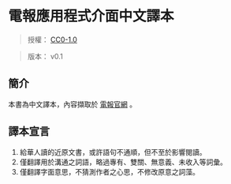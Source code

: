 電報應用程式介面中文譯本
=======


> 授權： [CC0-1.0](./LICENSE.md)

> 版本： v0.1


## 簡介


本書為中文譯本，內容擷取於 [電報官網](https://core.telegram.org/api) 。



## 譯本宣言


1. 給華人讀的近原文書，或許語句不通順，但不至於影響閱讀。
2. 僅翻譯用於溝通之詞語，略過專有、雙關、無意義、未收入等詞彙。
3. 僅翻譯字面意思，不猜測作者之心思，不修改原意之詞藻。


